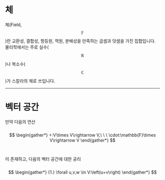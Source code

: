 # 체
체(Field, $$\mathbb{F}$$)란 교환성, 결합성, 항등원, 역원, 분배성을 만족하는 곱셈과 덧셈을 가진 집합입니다. 물리학에서는 주로 실수($$\mathbb{R}$$)나 복소수($$\mathbb{C}$$)가 스칼라의 체로 쓰입니다.

---

# 벡터 공간
만약 다음의 연산\
\
$$
\begin{gather*}
+:V\times V\rightarrow V,\ \ \ \cdot:\mathbb{F}\times V\rightarrow V
\end{gather*}
$$\
\
이 존재하고, 다음의 벡터 공간에 대한 공리\
\
$$
\begin{gather*}
{1.} \forall u,v,w \in V:\left(u+v\right)
\end{gather*}
$$
